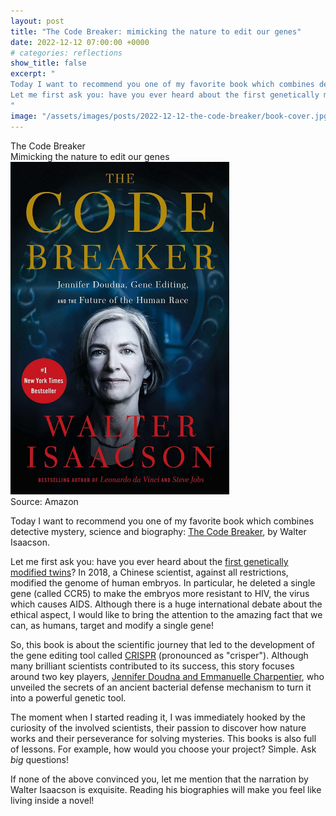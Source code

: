 ```yaml
---
layout: post
title: "The Code Breaker: mimicking the nature to edit our genes"
date: 2022-12-12 07:00:00 +0000
# categories: reflections
show_title: false
excerpt: "
Today I want to recommend you one of my favorite book which combines detective mystery, science and biography: The Code Breaker, by Walter Isaacson.
Let me first ask you: have you ever heard about the first genetically modified twins?
"
image: "/assets/images/posts/2022-12-12-the-code-breaker/book-cover.jpg"
---
```

<div class="title-without-image">
  <div class="main-title">The Code Breaker</div>
  <div class="subtitle">Mimicking the nature to edit our genes</div>
</div>

<div class="post-image-vertical" style="max-width: 350px">
  <img src="/assets/images/posts/2022-12-12-the-code-breaker/book-cover.jpg">
  <div class="image-caption">Source: Amazon</div>
</div>

Today I want to recommend you one of my favorite book which combines detective mystery, science and biography: [The Code Breaker](https://www.goodreads.com/book/show/54968118-the-code-breaker), by Walter Isaacson.

Let me first ask you: have you ever heard about the [first genetically modified twins](https://www.science.org/content/article/crispr-bombshell-chinese-researcher-claims-have-created-gene-edited-twins)?
In 2018, a Chinese scientist, against all restrictions, modified the genome of human embryos.
In particular, he deleted a single gene (called CCR5) to make the embryos more resistant to HIV, the virus which causes AIDS.
Although there is a huge international debate about the ethical aspect, I would like to bring the attention to the amazing fact that we can, as humans, target and modify a single gene!

So, this book is about the scientific journey that led to the development of the gene editing tool called [CRISPR](https://en.wikipedia.org/wiki/CRISPR) (pronounced as "crisper").
Although many brilliant scientists contributed to its success, this story focuses around two key players, [Jennifer Doudna and Emmanuelle Charpentier](https://www.nobelprize.org/prizes/chemistry/2020/summary/), who unveiled the secrets of an ancient bacterial defense mechanism to turn it into a powerful genetic tool.
 
The moment when I started reading it, I was immediately hooked by the curiosity of the involved scientists, their passion to discover how nature works and their perseverance for solving mysteries.
This books is also full of lessons.
For example, how would you choose your project? Simple.
Ask _big_ questions!

If none of the above convinced you, let me mention that the narration by Walter Isaacson is exquisite.
Reading his biographies will make you feel like living inside a novel! 
